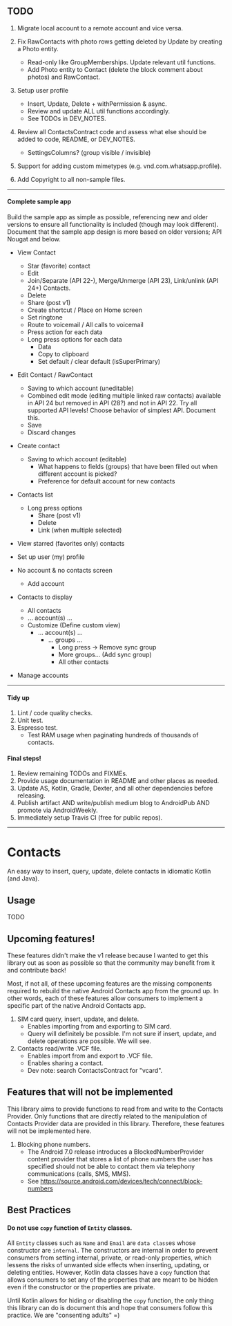 ## TODO

1. Migrate local account to a remote account and vice versa.

2. Fix RawContacts with photo rows getting deleted by Update by creating a Photo entity.
    - Read-only like GroupMemberships. Update relevant util functions.
    - Add Photo entity to Contact (delete the block comment about photos) and RawContact.

3. Setup user profile
    - Insert, Update, Delete + withPermission & async.
    - Review and update ALL util functions accordingly.
    - See TODOs in DEV_NOTES.

4. Review all ContactsContract code and assess what else should be added to code, README, or DEV_NOTES.
    - SettingsColumns? (group visible / invisible)
5. Support for adding custom mimetypes (e.g. vnd.com.whatsapp.profile).
6. Add Copyright to all non-sample files.

----------------------------------------------------------------------------------------------------

#### Complete sample app

Build the sample app as simple as possible, referencing new and older versions to ensure all
functionality is included (though may look different). Document that the sample app design is more 
based on older versions; API Nougat and below.

- View Contact
    - Star (favorite) contact
    - Edit
    - Join/Separate (API 22-), Merge/Unmerge (API 23), Link/unlink (API 24+) Contacts.
    - Delete
    - Share (post v1)
    - Create shortcut / Place on Home screen
    - Set ringtone
    - Route to voicemail / All calls to voicemail
    - Press action for each data
    - Long press options for each data
      - Data
      - Copy to clipboard
      - Set default / clear default (isSuperPrimary)
      
- Edit Contact / RawContact
    - Saving to which account (uneditable)
    - Combined edit mode (editing multiple linked raw contacts) available in API 24 but removed in
      API (28?) and not in API 22. Try all supported API levels! Choose behavior of simplest API. 
      Document this.
    - Save
    - Discard changes
    
- Create contact
    - Saving to which account (editable)
        - What happens to fields (groups) that have been filled out when different account is picked?
        - Preference for default account for new contacts
        
- Contacts list
    - Long press options
      - Share (post v1)
      - Delete
      - Link (when multiple selected)
                
- View starred (favorites only) contacts

- Set up user (my) profile
    
- No account & no contacts screen
    - Add account

- Contacts to display
    - All contacts
    - ... account(s) ...
    - Customize (Define custom view)
        - ... account(s) ...
            - ... groups ... 
                - Long press -> Remove sync group
                - More groups... (Add sync group)
                - All other contacts
                
- Manage accounts
    
----------------------------------------------------------------------------------------------------

#### Tidy up

1. Lint / code quality checks.
2. Unit test.
3. Espresso test.
    - Test RAM usage when paginating hundreds of thousands of contacts.

#### Final steps!

1. Review remaining TODOs and FIXMEs.
2. Provide usage documentation in README and other places as needed.
3. Update AS, Kotlin, Gradle, Dexter, and all other dependencies before releasing.
4. Publish artifact AND write/publish medium blog to AndroidPub AND promote via AndroidWeekly.
5. Immediately setup Travis CI (free for public repos).

----------------------------------------------------------------------------------------------------

# Contacts

An easy way to insert, query, update, delete contacts in idiomatic Kotlin (and Java).

## Usage

TODO


## Upcoming features!

These features didn't make the v1 release because I wanted to get this library out as soon as 
possible so that the community may benefit from it and contribute back!

Most, if not all, of these upcoming features are the missing components required to rebuild the
native Android Contacts app from the ground up. In other words, each of these features allow 
consumers to implement a specific part of the native Android Contacts app.

1. SIM card query, insert, update, and delete.
    - Enables importing from and exporting to SIM card.
    - Query will definitely be possible. I'm not sure if insert, update, and delete operations
      are possible. We will see.
2. Contacts read/write .VCF file.
    - Enables import from and export to .VCF file.
    - Enables sharing a contact.
    - Dev note: search ContactsContract for "vcard".
    
## Features that will not be implemented

This library aims to provide functions to read from and write to the Contacts Provider. Only 
functions that are directly related to the manipulation of Contacts Provider data are provided in
this library. Therefore, these features will not be implemented here.

1. Blocking phone numbers.
    - The Android 7.0 release introduces a BlockedNumberProvider content provider that stores a list
      of phone numbers the user has specified should not be able to contact them via telephony 
      communications (calls, SMS, MMS).
    - See https://source.android.com/devices/tech/connect/block-numbers

## Best Practices

#### Do not use `copy` function of `Entity` classes.

All `Entity` classes such as `Name` and `Email` are `data class`es whose constructor are `internal`.
The constructors are internal in order to prevent consumers from setting internal, private, or
read-only properties, which lessens the risks of unwanted side effects when inserting, updating, or
deleting entities. However, Kotlin data classes have a `copy` function that allows consumers to set
any of the properties that are meant to be hidden even if the constructor or the properties are 
private.

Until Kotlin allows for hiding or disabling the `copy` function, the only thing this library can do
is document this and hope that consumers follow this practice. We are "consenting adults" =)
